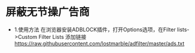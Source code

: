 屏蔽无节操广告商
================
* 1.使用方法
在浏览器安装ADBLOCK插件，打开Options选项，在Filter lists->Custom Filter Lists 添加链接
https://raw.githubusercontent.com/lostmarble/adfilter/master/ads.txt
